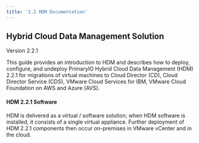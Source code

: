 ```yaml
---
title: '2.2 HDM Documentation'
---
```


## Hybrid Cloud Data Management Solution
Version 2.2.1

This guide provides an introduction to HDM and describes how to deploy, configure, and undeploy PrimaryIO Hybrid Cloud Data Management (HDM) 2.2.1 for migrations of virtual machines to Cloud Director (CD), Cloud Director Service (CDS), VMware Cloud Services for IBM, VMware Cloud Foundation on AWS and Azure (AVS).

#### HDM 2.2.1 Software

HDM is delivered as a virtual / software solution; when HDM software is installed, it consists of a single virtual appliance. Further deployment of HDM 2.2.1 components then occur on-premises in VMware vCenter and in the cloud.

